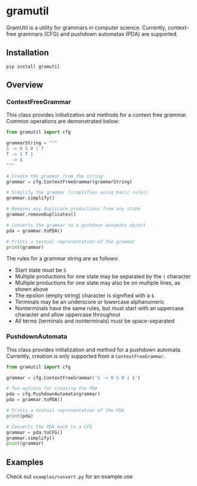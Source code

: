 # gramutil

GramUtil is a utility for grammars in computer science. Currently, context-free grammars (CFG) and pushdown automatas (PDA) are supported.

## Installation

```
pip install gramutil
```

## Overview

### ContextFreeGrammar

This class provides initialization and methods for a context free grammar. Common operations are demonstrated below:

```python
from gramutil import cfg

grammarString = """
S -> 0 S 0 | T
T -> 1 T 1
  -> $
"""

# Create the grammar from the string
grammar = cfg.ContextFreeGrammar(grammarString)

# Simplify the grammar (simplifies using basic rules)
grammar.simplify()

# Removes any duplicate productions from any state
grammar.removeDuplicates()

# Converts the grammar to a pushdown automata object
pda = grammar.toPDA()

# Prints a textual representation of the grammar
print(grammar)
```

The rules for a grammar string are as follows:
* Start state must be `S`
* Multiple productions for one state may be separated by the `|` character
* Multiple productions for one state may also be on multiple lines, as shown above
* The epsilon (empty string) character is signified with a `$`
* Terminals may be an underscore or lowercase alphanumeric
* Nonterminals have the same rules, but must start with an uppercase character and allow uppercase throughout
* All terms (terminals and nonterminals) must be space-separated

### PushdownAutomata

This class provides initialization and method for a pushdown automata. Currently, creation is only supported from a `ContextFreeGrammar`.

```python
from gramutil import cfg

grammar = cfg.ContextFreeGrammar('S -> 0 S 0 | $')

# Two options for creating the PDA
pda = cfg.PushdownAutomata(grammar)
pda = grammar.toPDA()

# Prints a textual representation of the PDA
print(pda)

# Converts the PDA back to a CFG
grammar = pda.toCFG()
grammar.simplify()
print(grammar)
```

## Examples

Check out `examples/convert.py` for an example use